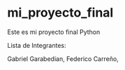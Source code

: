 # mi_proyecto_final
Este es mi proyecto final Python

Lista de Integrantes:

Gabriel Garabedian,
Federico Carreño,
